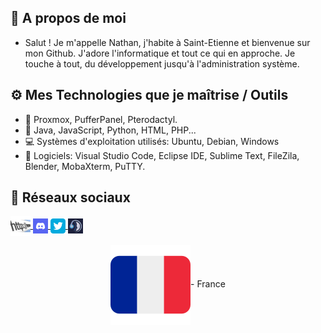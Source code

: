## 🎩 A propos de moi 
- Salut ! Je m'appelle Nathan, j'habite à Saint-Etienne et bienvenue sur mon Github.  J'adore l'informatique et tout ce qui en approche. Je touche à tout, du développement jusqu'à l'administration système.

## ⚙️ Mes Technologies que je maîtrise / Outils
- 💾 Proxmox, PufferPanel, Pterodactyl.
- 📃 Java, JavaScript, Python, HTML, PHP...
- 💻 Systèmes d'exploitation utilisés: Ubuntu, Debian, Windows
- 🔨 Logiciels: Visual Studio Code, Eclipse IDE, Sublime Text, FileZila, Blender, MobaXterm, PuTTY.

## 🔗 Réseaux sociaux
<p align="left">
  <a href="https://nathack.fr" target="_blank">
    <img align="center" src="/images/9235fb9ba89bce004bcbd22019f95bf0-32bits-32.png"></img>
  </a>
  <a href="https://discord.gg/BendS9hX4Y/" target="_blank">
    <img align="center" src="/images/discord-24.png"></img>
  </a>
  <a href="https://twitter.com/Nathack_" target="_blank">
     <img align="center" src="/images/Twitter_x24.png"></img>
  </a>
  <a href="ts3server://ts.nathack.fr?port=9988" target="_blank">
    <img align="center" src="/images/teamspeak-24.png"></img>
  </a>
</p>
<p align="center"><img align="center" src="/images/1f1eb-1f1f7.png"></img>- France</p>

